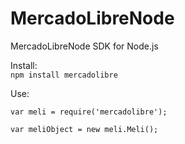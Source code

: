 MercadoLibreNode
================

MercadoLibreNode SDK for Node.js

Install:  
`npm install mercadolibre`

Use:
```
var meli = require('mercadolibre');

var meliObject = new meli.Meli();
```

